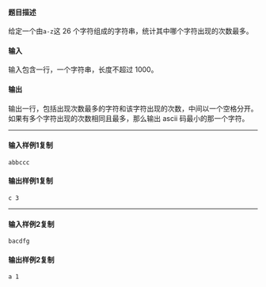 #### 题目描述

给定一个由`a-z`这 26 个字符组成的字符串，统计其中哪个字符出现的次数最多。

#### 输入

输入包含一行，一个字符串，长度不超过 1000。

#### 输出

输出一行，包括出现次数最多的字符和该字符出现的次数，中间以一个空格分开。如果有多个字符出现的次数相同且最多，那么输出 ascii 码最小的那一个字符。

___

#### 输入样例1复制

```
abbccc
```

#### 输出样例1复制

```
c 3
```

___

#### 输入样例2复制

```
bacdfg
```

#### 输出样例2复制

```
a 1
```